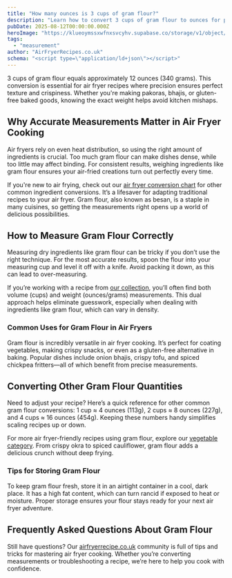 ```yaml
---
title: "How many ounces is 3 cups of gram flour?"
description: "Learn how to convert 3 cups of gram flour to ounces for perfect air fryer recipes. Get accurate measurements and cooking tips here!"
pubDate: 2025-08-12T00:00:00.000Z
heroImage: "https://klueoymssxwfnxsvcyhv.supabase.co/storage/v1/object/public/md/how-many-ounces-is-3-cups-of-gram-flour-13c34758.webp"
tags:
  - "measurement"
author: "AirFryerRecipes.co.uk"
schema: "<script type=\"application/ld+json\"></script>"
---
```


<p>3 cups of gram flour equals approximately 12 ounces (340 grams). This conversion is essential for air fryer recipes where precision ensures perfect texture and crispiness. Whether you're making pakoras, bhajis, or gluten-free baked goods, knowing the exact weight helps avoid kitchen mishaps.</p>  

<h2>Why Accurate Measurements Matter in Air Fryer Cooking</h2>  
<p>Air fryers rely on even heat distribution, so using the right amount of ingredients is crucial. Too much gram flour can make dishes dense, while too little may affect binding. For consistent results, weighing ingredients like gram flour ensures your air-fried creations turn out perfectly every time.</p>  
<p>If you're new to air frying, check out our <a href=https://www.airfryerrecipe.co.uk/air-fryer-conversion-chart>air fryer conversion chart</a> for other common ingredient conversions. It’s a lifesaver for adapting traditional recipes to your air fryer. Gram flour, also known as besan, is a staple in many cuisines, so getting the measurements right opens up a world of delicious possibilities.</p>  

<h2>How to Measure Gram Flour Correctly</h2>  
<p>Measuring dry ingredients like gram flour can be tricky if you don’t use the right technique. For the most accurate results, spoon the flour into your measuring cup and level it off with a knife. Avoid packing it down, as this can lead to over-measuring.</p>  
<p>If you’re working with a recipe from <a href=https://www.airfryerrecipe.co.uk/recipes>our collection</a>, you’ll often find both volume (cups) and weight (ounces/grams) measurements. This dual approach helps eliminate guesswork, especially when dealing with ingredients like gram flour, which can vary in density.</p>  

<h3>Common Uses for Gram Flour in Air Fryers</h3>  
<p>Gram flour is incredibly versatile in air fryer cooking. It’s perfect for coating vegetables, making crispy snacks, or even as a gluten-free alternative in baking. Popular dishes include onion bhajis, crispy tofu, and spiced chickpea fritters—all of which benefit from precise measurements.</p>  

<h2>Converting Other Gram Flour Quantities</h2>  
<p>Need to adjust your recipe? Here’s a quick reference for other common gram flour conversions: 1 cup ≈ 4 ounces (113g), 2 cups ≈ 8 ounces (227g), and 4 cups ≈ 16 ounces (454g). Keeping these numbers handy simplifies scaling recipes up or down.</p>  
<p>For more air fryer-friendly recipes using gram flour, explore our <a href=https://www.airfryerrecipe.co.uk/recipe-category/vegetables>vegetable category</a>. From crispy okra to spiced cauliflower, gram flour adds a delicious crunch without deep frying.</p>  

<h3>Tips for Storing Gram Flour</h3>  
<p>To keep gram flour fresh, store it in an airtight container in a cool, dark place. It has a high fat content, which can turn rancid if exposed to heat or moisture. Proper storage ensures your flour stays ready for your next air fryer adventure.</p>  

<h2>Frequently Asked Questions About Gram Flour</h2>  
<p>Still have questions? Our <a href=https://www.airfryerrecipe.co.uk>airfryerrecipe.co.uk</a> community is full of tips and tricks for mastering air fryer cooking. Whether you’re converting measurements or troubleshooting a recipe, we’re here to help you cook with confidence.</p>